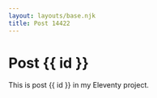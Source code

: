```yaml
---
layout: layouts/base.njk
title: Post 14422
---
```


# Post {{ id }}

This is post {{ id }} in my Eleventy project.
